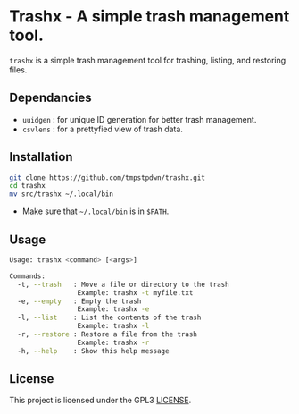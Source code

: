 # Trashx - A simple trash management tool.

`trashx` is a simple trash management tool for trashing, listing, and restoring files.

## Dependancies

- `uuidgen` : for unique ID generation for better trash management.
- `csvlens` : for a prettyfied view of trash data.

## Installation

```bash
git clone https://github.com/tmpstpdwn/trashx.git
cd trashx
mv src/trashx ~/.local/bin
```

- Make sure that `~/.local/bin` is in `$PATH`.

## Usage

``` bash
Usage: trashx <command> [<args>]

Commands:
  -t, --trash   : Move a file or directory to the trash
                 Example: trashx -t myfile.txt
  -e, --empty   : Empty the trash
                 Example: trashx -e
  -l, --list    : List the contents of the trash
                 Example: trashx -l
  -r, --restore : Restore a file from the trash
                 Example: trashx -r
  -h, --help    : Show this help message
```

## License

This project is licensed under the GPL3 [LICENSE](LICENSE).
